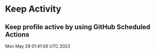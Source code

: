 # Keep Activity 
Keep profile active by using GitHub Scheduled Actions
--- 
Mon May 29 01:41:06 UTC 2023